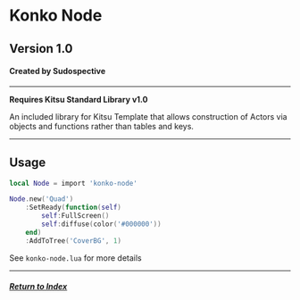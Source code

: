 # Konko Node
## Version 1.0
#### Created by Sudospective

---
**Requires Kitsu Standard Library v1.0**

An included library for Kitsu Template that allows construction of Actors via objects and functions rather than tables and keys.

---
## Usage
```lua
local Node = import 'konko-node'

Node.new('Quad')
	:SetReady(function(self)
		self:FullScreen()
		self:diffuse(color('#000000'))
	end)
	:AddToTree('CoverBG', 1)
```

See `konko-node.lua` for more details

---
##### [Return to Index](../)
